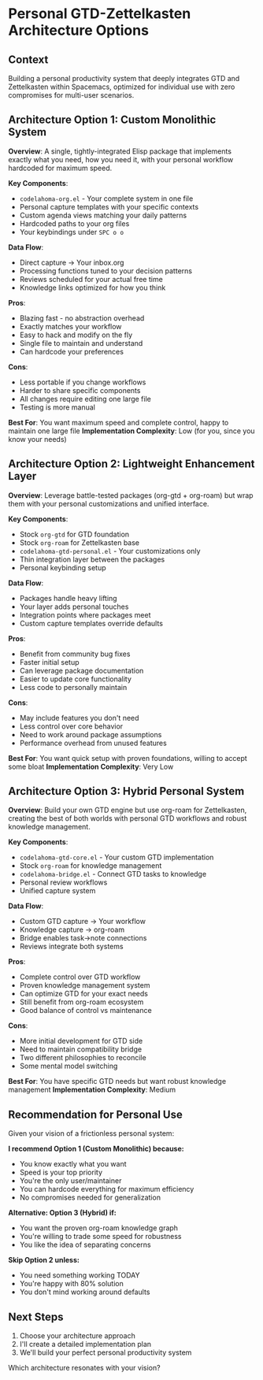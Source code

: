 # Personal GTD-Zettelkasten Architecture Options

## Context
Building a personal productivity system that deeply integrates GTD and Zettelkasten within Spacemacs, optimized for individual use with zero compromises for multi-user scenarios.

## Architecture Option 1: Custom Monolithic System

**Overview**: A single, tightly-integrated Elisp package that implements exactly what you need, how you need it, with your personal workflow hardcoded for maximum speed.

**Key Components**:
- `codelahoma-org.el` - Your complete system in one file
- Personal capture templates with your specific contexts
- Custom agenda views matching your daily patterns
- Hardcoded paths to your org files
- Your keybindings under `SPC o o`

**Data Flow**:
- Direct capture → Your inbox.org
- Processing functions tuned to your decision patterns
- Reviews scheduled for your actual free time
- Knowledge links optimized for how you think

**Pros**:
- Blazing fast - no abstraction overhead
- Exactly matches your workflow
- Easy to hack and modify on the fly
- Single file to maintain and understand
- Can hardcode your preferences

**Cons**:
- Less portable if you change workflows
- Harder to share specific components
- All changes require editing one large file
- Testing is more manual

**Best For**: You want maximum speed and complete control, happy to maintain one large file
**Implementation Complexity**: Low (for you, since you know your needs)

## Architecture Option 2: Lightweight Enhancement Layer

**Overview**: Leverage battle-tested packages (org-gtd + org-roam) but wrap them with your personal customizations and unified interface.

**Key Components**:
- Stock `org-gtd` for GTD foundation
- Stock `org-roam` for Zettelkasten base
- `codelahoma-gtd-personal.el` - Your customizations only
- Thin integration layer between the packages
- Personal keybinding setup

**Data Flow**:
- Packages handle heavy lifting
- Your layer adds personal touches
- Integration points where packages meet
- Custom capture templates override defaults

**Pros**:
- Benefit from community bug fixes
- Faster initial setup
- Can leverage package documentation
- Easier to update core functionality
- Less code to personally maintain

**Cons**:
- May include features you don't need
- Less control over core behavior
- Need to work around package assumptions
- Performance overhead from unused features

**Best For**: You want quick setup with proven foundations, willing to accept some bloat
**Implementation Complexity**: Very Low

## Architecture Option 3: Hybrid Personal System

**Overview**: Build your own GTD engine but use org-roam for Zettelkasten, creating the best of both worlds with personal GTD workflows and robust knowledge management.

**Key Components**:
- `codelahoma-gtd-core.el` - Your custom GTD implementation
- Stock `org-roam` for knowledge management
- `codelahoma-bridge.el` - Connect GTD tasks to knowledge
- Personal review workflows
- Unified capture system

**Data Flow**:
- Custom GTD capture → Your workflow
- Knowledge capture → org-roam
- Bridge enables task→note connections
- Reviews integrate both systems

**Pros**:
- Complete control over GTD workflow
- Proven knowledge management system
- Can optimize GTD for your exact needs
- Still benefit from org-roam ecosystem
- Good balance of control vs maintenance

**Cons**:
- More initial development for GTD side
- Need to maintain compatibility bridge
- Two different philosophies to reconcile
- Some mental model switching

**Best For**: You have specific GTD needs but want robust knowledge management
**Implementation Complexity**: Medium

## Recommendation for Personal Use

Given your vision of a frictionless personal system:

**I recommend Option 1 (Custom Monolithic) because:**
- You know exactly what you want
- Speed is your top priority
- You're the only user/maintainer
- You can hardcode everything for maximum efficiency
- No compromises needed for generalization

**Alternative: Option 3 (Hybrid) if:**
- You want the proven org-roam knowledge graph
- You're willing to trade some speed for robustness
- You like the idea of separating concerns

**Skip Option 2 unless:**
- You need something working TODAY
- You're happy with 80% solution
- You don't mind working around defaults

## Next Steps

1. Choose your architecture approach
2. I'll create a detailed implementation plan
3. We'll build your perfect personal productivity system

Which architecture resonates with your vision?